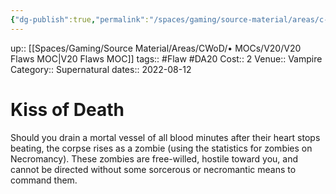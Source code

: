 ```yaml
---
{"dg-publish":true,"permalink":"/spaces/gaming/source-material/areas/c-wo-d/genre/vampire/v20/merits-and-flaws/kiss-of-death/","dgHomeLink":true,"dgPassFrontmatter":true}
---
```


up:: [[Spaces/Gaming/Source Material/Areas/CWoD/• MOCs/V20/V20 Flaws MOC|V20 Flaws MOC]]
tags:: #Flaw #DA20
Cost:: 2
Venue:: Vampire
Category:: Supernatural
dates:: 2022-08-12

# Kiss of Death
Should you drain a mortal vessel of all blood minutes after their heart stops beating, the corpse rises as a zombie (using the statistics for zombies on Necromancy). These zombies are free-willed, hostile toward you, and cannot be directed without some sorcerous or necromantic means to command them.